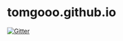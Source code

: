 # tomgooo.github.io

[![Gitter](https://badges.gitter.im/tomgoooinbg/tmgoroom.svg)](https://gitter.im/tomgoooinbg/tmgoroom?utm_source=badge&utm_medium=badge&utm_campaign=pr-badge&utm_content=badge)